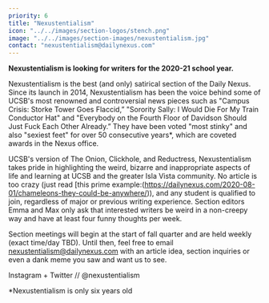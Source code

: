 ```yaml
---
priority: 6
title: "Nexustentialism"
icon: "../../images/section-logos/stench.png"
image: "../../images/section-images/nexustentialism.jpg"
contact: "nexustentialism@dailynexus.com"
---
```

**Nexustentialism is looking for writers for the 2020-21 school year.**

Nexustentialism is the best (and only) satirical section of the Daily Nexus. Since its launch in 2014, Nexustentialism has been the voice behind some of UCSB's most renowned and controversial news pieces such as "Campus Crisis: Storke Tower Goes Flaccid,” "Sorority Sally: I Would Die For My Train Conductor Hat" and "Everybody on the Fourth Floor of Davidson Should Just Fuck Each Other Already.” They have been voted "most stinky" and also "sexiest feet" for over 50 consecutive years\*, which are coveted awards in the Nexus office. 

UCSB's version of The Onion, Clickhole, and Reductress, Nexustentialism takes pride in highlighting the weird, bizarre and inappropriate aspects of life and learning at UCSB and the greater Isla Vista community. No article is too crazy (just read [this prime example:(https://dailynexus.com/2020-08-01/chameleons-they-could-be-anywhere/)), and any student is qualified to join, regardless of major or previous writing experience. Section editors Emma and Max only ask that interested writers be weird in a non-creepy way and have at least four funny thoughts per week. 

Section meetings will begin at the start of fall quarter and are held weekly (exact time/day TBD). Until then, feel free to email [nexustentialism@dailynexus.com](mailto:nexustentialism@dailynexus.com) with an article idea, section inquiries or even a dank meme you saw and want us to see. 

Instagram + Twitter // @nexustentialism

\*Nexustentialism is only six years old 
